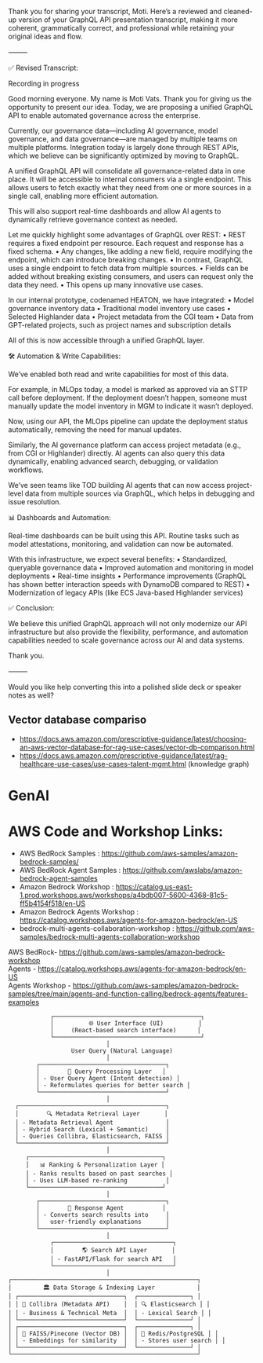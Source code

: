 Thank you for sharing your transcript, Moti. Here’s a reviewed and cleaned-up version of your GraphQL API presentation transcript, making it more coherent, grammatically correct, and professional while retaining your original ideas and flow.

⸻

✅ Revised Transcript:

Recording in progress

Good morning everyone. My name is Moti Vats. Thank you for giving us the opportunity to present our idea. Today, we are proposing a unified GraphQL API to enable automated governance across the enterprise.

Currently, our governance data—including AI governance, model governance, and data governance—are managed by multiple teams on multiple platforms. Integration today is largely done through REST APIs, which we believe can be significantly optimized by moving to GraphQL.

A unified GraphQL API will consolidate all governance-related data in one place. It will be accessible to internal consumers via a single endpoint. This allows users to fetch exactly what they need from one or more sources in a single call, enabling more efficient automation.

This will also support real-time dashboards and allow AI agents to dynamically retrieve governance context as needed.

Let me quickly highlight some advantages of GraphQL over REST:
	•	REST requires a fixed endpoint per resource. Each request and response has a fixed schema.
	•	Any changes, like adding a new field, require modifying the endpoint, which can introduce breaking changes.
	•	In contrast, GraphQL uses a single endpoint to fetch data from multiple sources.
	•	Fields can be added without breaking existing consumers, and users can request only the data they need.
	•	This opens up many innovative use cases.

In our internal prototype, codenamed HEATON, we have integrated:
	•	Model governance inventory data
	•	Traditional model inventory use cases
	•	Selected Highlander data
	•	Project metadata from the CGI team
	•	Data from GPT-related projects, such as project names and subscription details

All of this is now accessible through a unified GraphQL layer.

🛠️ Automation & Write Capabilities:

We’ve enabled both read and write capabilities for most of this data.

For example, in MLOps today, a model is marked as approved via an STTP call before deployment. If the deployment doesn’t happen, someone must manually update the model inventory in MGM to indicate it wasn’t deployed.

Now, using our API, the MLOps pipeline can update the deployment status automatically, removing the need for manual updates.

Similarly, the AI governance platform can access project metadata (e.g., from CGI or Highlander) directly. AI agents can also query this data dynamically, enabling advanced search, debugging, or validation workflows.

We’ve seen teams like TOD building AI agents that can now access project-level data from multiple sources via GraphQL, which helps in debugging and issue resolution.

📊 Dashboards and Automation:

Real-time dashboards can be built using this API. Routine tasks such as model attestations, monitoring, and validation can now be automated.

With this infrastructure, we expect several benefits:
	•	Standardized, queryable governance data
	•	Improved automation and monitoring in model deployments
	•	Real-time insights
	•	Performance improvements (GraphQL has shown better interaction speeds with DynamoDB compared to REST)
	•	Modernization of legacy APIs (like ECS Java-based Highlander services)

✅ Conclusion:

We believe this unified GraphQL approach will not only modernize our API infrastructure but also provide the flexibility, performance, and automation capabilities needed to scale governance across our AI and data systems.

Thank you.

⸻

Would you like help converting this into a polished slide deck or speaker notes as well?




## Vector database compariso
- https://docs.aws.amazon.com/prescriptive-guidance/latest/choosing-an-aws-vector-database-for-rag-use-cases/vector-db-comparison.html
- https://docs.aws.amazon.com/prescriptive-guidance/latest/rag-healthcare-use-cases/use-cases-talent-mgmt.html  (knowledge graph)

# GenAI
# AWS Code and Workshop Links:

- AWS BedRock Samples : https://github.com/aws-samples/amazon-bedrock-samples/
- AWS BedRock Agent Samples :  https://github.com/awslabs/amazon-bedrock-agent-samples
- Amazon Bedrock Workshop : https://catalog.us-east-1.prod.workshops.aws/workshops/a4bdb007-5600-4368-81c5-ff5b4154f518/en-US
- Amazon Bedrock Agents Workshop : https://catalog.workshops.aws/agents-for-amazon-bedrock/en-US
- bedrock-multi-agents-collaboration-workshop : https://github.com/aws-samples/bedrock-multi-agents-collaboration-workshop

AWS BedRock-  https://github.com/aws-samples/amazon-bedrock-workshop   
Agents - https://catalog.workshops.aws/agents-for-amazon-bedrock/en-US   
Agents Workshop - https://github.com/aws-samples/amazon-bedrock-samples/tree/main/agents-and-function-calling/bedrock-agents/features-examples


                ┌──────────────────────────────────────────┐
                │          🌐 User Interface (UI)          │
                │     (React-based search interface)      │
                └──────────────────────────────────────────┘
                                │  
                      User Query (Natural Language)
                                │  
            ┌────────────────────────────────────┐
            │        🤖 Query Processing Layer   │
            │ - User Query Agent (Intent detection) │
            │ - Reformulates queries for better search │
            └────────────────────────────────────┘
                                │  
      ┌──────────────────────────────────────────┐
      │        🔍 Metadata Retrieval Layer       │
      │ - Metadata Retrieval Agent               │
      │ - Hybrid Search (Lexical + Semantic)     │
      │ - Queries Collibra, Elasticsearch, FAISS │
      └──────────────────────────────────────────┘
                                │  
         ┌──────────────────────────────────────┐
         │   📊 Ranking & Personalization Layer │
         │ - Ranks results based on past searches │
         │ - Uses LLM-based re-ranking           │
         └──────────────────────────────────────┘
                                │  
            ┌────────────────────────────────────┐
            │        📝 Response Agent           │
            │ - Converts search results into     │
            │   user-friendly explanations       │
            └────────────────────────────────────┘
                                │  
                ┌──────────────────────────────────┐
                │        🌎 Search API Layer       │
                │ - FastAPI/Flask for search API   │
                └──────────────────────────────────┘
                                │  
    ┌─────────────────────────────────────────────────────┐
    │         🏛️ Data Storage & Indexing Layer            │
    │ ┌──────────────────────────────┐  ┌───────────────┐ │
    │ │ 📂 Collibra (Metadata API)    │  │ 🔍 Elasticsearch │ │
    │ │ - Business & Technical Meta  │  │ - Lexical Search │ │
    │ └──────────────────────────────┘  └───────────────┘ │
    │ ┌──────────────────────────────┐  ┌───────────────┐ │
    │ │ 🧠 FAISS/Pinecone (Vector DB) │  │ 📜 Redis/PostgreSQL │ │
    │ │ - Embeddings for similarity  │  │ - Stores user search │ │
    │ └──────────────────────────────┘  └───────────────┘ │
    └─────────────────────────────────────────────────────┘
